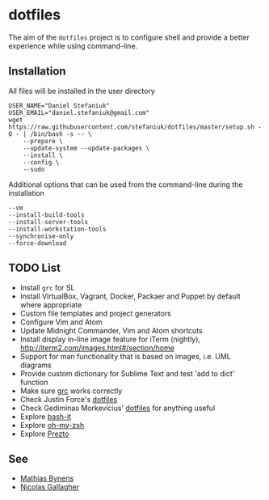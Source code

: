 dotfiles
========

The aim of the `dotfiles` project is to configure shell and provide a better experience while using command-line.

Installation
------------

All files will be installed in the user directory

    USER_NAME="Daniel Stefaniuk"
    USER_EMAIL="daniel.stefaniuk@gmail.com"
    wget https://raw.githubusercontent.com/stefaniuk/dotfiles/master/setup.sh -O - | /bin/bash -s -- \
        --prepare \
        --update-system --update-packages \
        --install \
        --config \
        --sudo

Additional options that can be used from the command-line during the installation

    --vm
    --install-build-tools
    --install-server-tools
    --install-workstation-tools
    --synchronise-only
    --force-download

TODO List
---------

 * Install `grc` for SL
 * Install VirtualBox, Vagrant, Docker, Packaer and Puppet by default where appropriate
 * Custom file templates and project generators
 * Configure Vim and Atom
 * Update Midnight Commander, Vim and Atom shortcuts
 * Install display in-line image feature for iTerm (nightly), http://iterm2.com/images.html#/section/home
 * Support for man functionality that is based on images, i.e. UML diagrams
 * Provide custom dictionary for Sublime Text and test 'add to dict' function
 * Make sure [grc](http://korpus.juls.savba.sk/~garabik/software/grc.html) works correctly
 * Check Justin Force's [dotfiles](https://github.com/justinforce/dotfiles)
 * Check Gediminas Morkevicius' [dotfiles](https://github.com/l3pp4rd/dotfiles) for anything useful
 * Explore [bash-it](https://github.com/revans/bash-it)
 * Explore [oh-my-zsh](https://github.com/robbyrussell/oh-my-zsh)
 * Explore [Prezto](https://github.com/sorin-ionescu/prezto)

See
---

 * [Mathias Bynens](https://github.com/mathiasbynens/dotfiles)
 * [Nicolas Gallagher](https://github.com/necolas/dotfiles)
